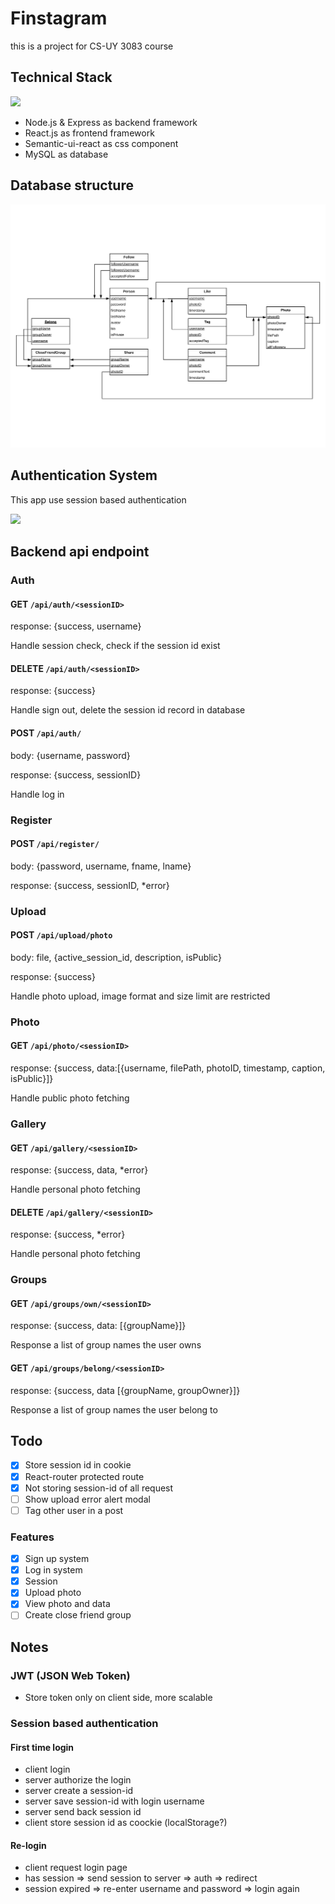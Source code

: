# Finstagram

this is a project for CS-UY 3083 course

## Technical Stack

![](https://cdn-images-1.medium.com/max/1200/1*EKW3XazCN98jcVrlEP3H8g.png)

- Node.js & Express as backend framework
- React.js as frontend framework
- Semantic-ui-react as css component
- MySQL as database

## Database structure

![](./static/RelationalSchema.jpg)

## Authentication System

This app use session based authentication

![](https://cdn-images-1.medium.com/max/1600/1*Hg1gUTXN5E3Nrku0jWCRow.png)

## Backend api endpoint

### Auth

#### GET `/api/auth/<sessionID>`

response: {success, username}

Handle session check, check if the session id exist

#### DELETE `/api/auth/<sessionID>`

response: {success}

Handle sign out, delete the session id record in database

#### POST `/api/auth/`

body: {username, password}

response: {success, sessionID}

Handle log in

### Register

#### POST `/api/register/`

body: {password, username, fname, lname}

response: {success, sessionID, \*error}

### Upload

#### POST `/api/upload/photo`

body: file, {active_session_id, description, isPublic}

response: {success}

Handle photo upload, image format and size limit are restricted

### Photo

#### GET `/api/photo/<sessionID>`

response: {success, data:\[{username,
filePath,
photoID,
timestamp,
caption,
isPublic}\]}

Handle public photo fetching

### Gallery

#### GET `/api/gallery/<sessionID>`

response: {success, data, \*error}

Handle personal photo fetching

#### DELETE `/api/gallery/<sessionID>`

response: {success, \*error}

Handle personal photo fetching

### Groups

#### GET `/api/groups/own/<sessionID>`

response: {success, data: \[{groupName}\]}

Response a list of group names the user owns

#### GET `/api/groups/belong/<sessionID>`

response: {success, data \[{groupName, groupOwner}\]}

Response a list of group names the user belong to

## Todo

- [x] Store session id in cookie
- [x] React-router protected route
- [x] Not storing session-id of all request
- [ ] Show upload error alert modal
- [ ] Tag other user in a post

### Features

- [x] Sign up system
- [x] Log in system
- [x] Session
- [x] Upload photo
- [x] View photo and data
- [ ] Create close friend group

## Notes

### JWT (JSON Web Token)

- Store token only on client side, more scalable

### Session based authentication

#### First time login

- client login
- server authorize the login
- server create a session-id
- server save session-id with login username
- server send back session id
- client store session id as coockie (localStorage?)

#### Re-login

- client request login page
- has session => send session to server => auth => redirect
- session expired => re-enter username and password => login again
